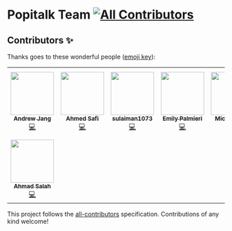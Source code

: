 # Popitalk Team <!-- ALL-CONTRIBUTORS-BADGE:START - Do not remove or modify this section -->[![All Contributors](https://img.shields.io/badge/all_contributors-8-orange.svg?style=flat-square)](#contributors-) <!-- ALL-CONTRIBUTORS-BADGE:END -->


## Contributors ✨

Thanks goes to these wonderful people ([emoji key](https://allcontributors.org/docs/en/emoji-key)):

<!-- ALL-CONTRIBUTORS-LIST:START - Do not remove or modify this section -->
<!-- prettier-ignore-start -->
<!-- markdownlint-disable -->
<table>
  <tr>
    <td align="center"><a href="http://www.popitalk.com"><img src="https://avatars1.githubusercontent.com/u/25209058?v=4" width="100px;" alt=""/><br /><sub><b>Andrew Jang</b></sub></a><br /><a href="https://github.com/Popitalk/getting-started/commits?author=Andrew-Jang" title="Code">💻</a></td>
    <td align="center"><a href="https://github.com/AhmedSafi97"><img src="https://avatars1.githubusercontent.com/u/50768052?v=4" width="100px;" alt=""/><br /><sub><b>Ahmed Safi</b></sub></a><br /><a href="https://github.com/Popitalk/getting-started/commits?author=AhmedSafi97" title="Code">💻</a></td>
    <td align="center"><a href="https://github.com/sulaiman1073"><img src="https://avatars1.githubusercontent.com/u/43919657?v=4" width="100px;" alt=""/><br /><sub><b>sulaiman1073</b></sub></a><br /><a href="https://github.com/Popitalk/getting-started/commits?author=sulaiman1073" title="Code">💻</a></td>
    <td align="center"><a href="https://github.com/silentfuzzle"><img src="https://avatars1.githubusercontent.com/u/5070376?v=4" width="100px;" alt=""/><br /><sub><b>Emily Palmieri</b></sub></a><br /><a href="https://github.com/Popitalk/getting-started/commits?author=silentfuzzle" title="Code">💻</a></td>
    <td align="center"><a href="https://github.com/Michael-Xie"><img src="https://avatars2.githubusercontent.com/u/6239834?v=4" width="100px;" alt=""/><br /><sub><b>Michael-Xie</b></sub></a><br /><a href="https://github.com/Popitalk/getting-started/commits?author=Michael-Xie" title="Code">💻</a></td>
    <td align="center"><a href="http://ksimo.com"><img src="https://avatars0.githubusercontent.com/u/61392752?v=4" width="100px;" alt=""/><br /><sub><b>SKaralius</b></sub></a><br /><a href="https://github.com/Popitalk/getting-started/commits?author=SKaralius" title="Code">💻</a></td>
    <td align="center"><a href="https://github.com/hassanannajjar"><img src="https://avatars0.githubusercontent.com/u/49004640?v=4" width="100px;" alt=""/><br /><sub><b>Hassan Al-Najjar</b></sub></a><br /><a href="https://github.com/Popitalk/getting-started/commits?author=hassanannajjar" title="Code">💻</a></td>
  </tr>
  <tr>
    <td align="center"><a href="https://gsg-g8.github.io/Ahmad-Salah-portfolio-/#sec3"><img src="https://avatars0.githubusercontent.com/u/44713857?v=4" width="100px;" alt=""/><br /><sub><b>Ahmad Salah</b></sub></a><br /><a href="https://github.com/Popitalk/getting-started/commits?author=ahmadysalah" title="Code">💻</a></td>
  </tr>
</table>

<!-- markdownlint-enable -->
<!-- prettier-ignore-end -->
<!-- ALL-CONTRIBUTORS-LIST:END -->

This project follows the [all-contributors](https://github.com/all-contributors/all-contributors) specification. Contributions of any kind welcome!
